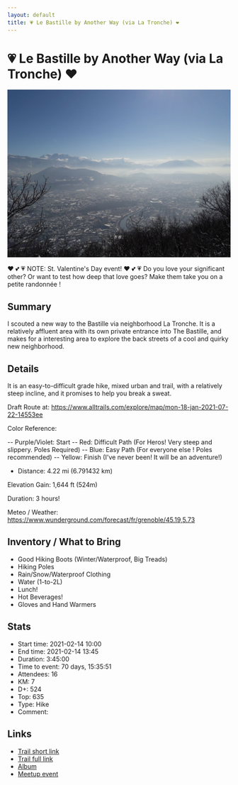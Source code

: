 ```yaml
---
layout: default
title: 💗 Le Bastille by Another Way (via La Tronche) ❤️
---
```


# 💗 Le Bastille by Another Way (via La Tronche) ❤️

![2021-02-14](../img/orig/2021-02-14.jpg)

❤️ 💕 💗 NOTE: St. Valentine's Day event! ❤️ 💕 💗
Do you love your significant other? Or want to test how deep that love goes? Make them take you on a petite randonnée !

##  Summary 

I scouted a new way to the Bastille via neighborhood La Tronche. It is a relatively affluent area with its own private entrance into The Bastille, and makes for a interesting area to explore the back streets of a cool and quirky new neighborhood.

##  Details 

It is an easy-to-difficult grade hike, mixed urban and trail, with a relatively steep incline, and it promises to help you break a sweat.

Draft Route at:
https://www.alltrails.com/explore/map/mon-18-jan-2021-07-22-14553ee

Color Reference:

-- Purple/Violet: Start
-- Red: Difficult Path (For Heros! Very steep and slippery. Poles Required)
-- Blue: Easy Path (For everyone else ! Poles recommended)
-- Yellow: Finish (I've never been! It will be an adventure!)

* Distance:
4.22 mi (6.791432 km)

Elevation Gain:
1,644 ft (524m)

Duration:
3 hours!

Meteo / Weather:
https://www.wunderground.com/forecast/fr/grenoble/45.19,5.73

##  Inventory / What to Bring 

- Good Hiking Boots (Winter/Waterproof, Big Treads)
- Hiking Poles
- Rain/Snow/Waterproof Clothing
- Water (1-to-2L)
- Lunch!
- Hot Beverages!
- Gloves and Hand Warmers

## Stats

- Start time: 2021-02-14 10:00
- End time: 2021-02-14 13:45
- Duration: 3:45:00
- Time to event: 70 days, 15:35:51
- Attendees: 16
- KM: 7
- D+: 524
- Top: 635
- Type: Hike
- Comment: 

## Links

- [Trail short link](https://s.42l.fr/TqWwBB03)
- [Trail full link]()
- [Album](https://binnette.github.io/GacImg2021/2021-02-14-Le-Bastille-by-Another-Way-via-La-Tronche.html)
- [Meetup event](https://www.meetup.com/grenoble-adventure-club-english-french/events/275008068/)
